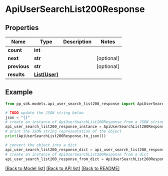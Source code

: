# ApiUserSearchList200Response


## Properties

Name | Type | Description | Notes
------------ | ------------- | ------------- | -------------
**count** | **int** |  | 
**next** | **str** |  | [optional] 
**previous** | **str** |  | [optional] 
**results** | [**List[User]**](User.md) |  | 

## Example

```python
from pp_sdk.models.api_user_search_list200_response import ApiUserSearchList200Response

# TODO update the JSON string below
json = "{}"
# create an instance of ApiUserSearchList200Response from a JSON string
api_user_search_list200_response_instance = ApiUserSearchList200Response.from_json(json)
# print the JSON string representation of the object
print(ApiUserSearchList200Response.to_json())

# convert the object into a dict
api_user_search_list200_response_dict = api_user_search_list200_response_instance.to_dict()
# create an instance of ApiUserSearchList200Response from a dict
api_user_search_list200_response_from_dict = ApiUserSearchList200Response.from_dict(api_user_search_list200_response_dict)
```
[[Back to Model list]](../README.md#documentation-for-models) [[Back to API list]](../README.md#documentation-for-api-endpoints) [[Back to README]](../README.md)


